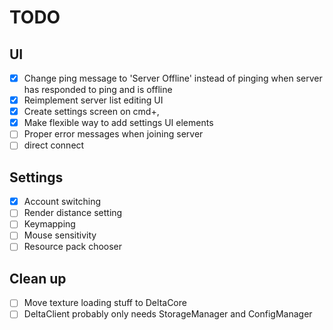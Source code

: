 # TODO

## UI

- [x] Change ping message to 'Server Offline' instead of pinging when server has responded to ping and is offline
- [x] Reimplement server list editing UI
- [x] Create settings screen on cmd+,
- [x] Make flexible way to add settings UI elements
- [ ] Proper error messages when joining server
- [ ] direct connect

## Settings

- [x] Account switching
- [ ] Render distance setting
- [ ] Keymapping
- [ ] Mouse sensitivity
- [ ] Resource pack chooser

## Clean up

- [ ] Move texture loading stuff to DeltaCore
- [ ] DeltaClient probably only needs StorageManager and ConfigManager

